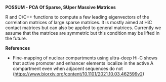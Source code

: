 **POSSUM - PCA Of Sparse, SUper Massive Matrices**

R and C/C++ functions to compute a few leading eigenvectors of the correlation matrices of large sparse matrices. It is mostly aimed at HiC contact matrices but can also be applied to general matrices. Currently we assume that the matrices are symmetric but this condition may be lifted in the future.
  
  
**References**  
* Fine-mapping of nuclear compartments using ultra-deep Hi-C shows that active promoter and enhancer elements localize in the active A compartment even when adjacent sequences do not (https://www.biorxiv.org/content/10.1101/2021.10.03.462599v2)
